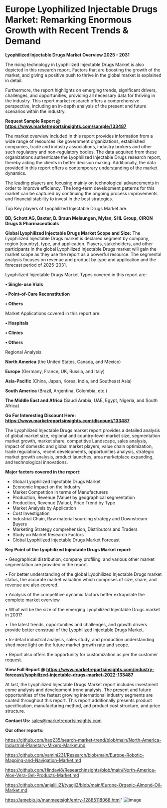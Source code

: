 # Europe Lyophilized Injectable Drugs Market: Remarking Enormous Growth with Recent Trends & Demand

<Strong> Lyophilized Injectable Drugs Market Overview 2025 - 2031</strong>

The rising technology in Lyophilized Injectable Drugs Market is also depicted in this research report. Factors that are boosting the growth of the market, and giving a positive push to thrive in the global market is explained in detail.

Furthermore, the report highlights on emerging trends, significant drivers, challenges, and opportunities, providing all necessary data for thriving in the industry. This report market research offers a comprehensive perspective, including an in-depth analysis of the present and future scenarios within the industry.

<strong>Request Sample Report @ <a href=https://www.marketreportsinsights.com/sample/133487>https://www.marketreportsinsights.com/sample/133487</a></strong>

The market overview included in this report provides information from a wide range of resources like government organizations, established companies, trade and industry associations, industry brokers and other such regulatory and non-regulatory bodies. The data acquired from these organizations authenticate the Lyophilized Injectable Drugs research report, thereby aiding the clients in better decision making. Additionally, the data provided in this report offers a contemporary understanding of the market dynamics.

The leading players are focusing mainly on technological advancements in order to improve efficiency. The long-term development patterns for this market can be captured by continuing the ongoing process improvements and financial stability to invest in the best strategies.

Top Key players of Lyophilized Injectable Drugs Market are:

<strong>BD, Schott AG, Baxter, B. Braun Melsungen, Mylan, SHL Group, CIRON Drugs & Pharmaceuticals</strong>

<strong><b>Global Lyophilized Injectable Drugs Market Scope and Size:</b></strong>
The Lyophilized Injectable Drugs market is declared segment by company, region (country), type, and application. Players, stakeholders, and other participants in the global Lyophilized Injectable Drugs market will gain the market scope as they use the report as a powerful resource. The segmental analysis focuses on revenue and product by type and application and the forecast period of 2025-2031.

Lyophilized Injectable Drugs Market Types covered in this report are:

<strong>• Single-use Vials

• Point-of-Care Reconstitution

• Others</strong>

Market Applications covered in this report are:

<strong>• Hospitals

• Clinics

• Others</strong> 

Regional Analysis

<strong>North America</strong> (the United States, Canada, and Mexico)

<strong>Europe</strong> (Germany, France, UK, Russia, and Italy)

<strong>Asia-Pacific</strong> (China, Japan, Korea, India, and Southeast Asia)

<strong>South America</strong> (Brazil, Argentina, Colombia, etc.)

<strong>The Middle East and Africa</strong> (Saudi Arabia, UAE, Egypt, Nigeria, and South Africa)

<strong>Go For Interesting Discount Here: <a href=https://www.marketreportsinsights.com/discount/133487>https://www.marketreportsinsights.com/discount/133487</a></strong>

The Lyophilized Injectable Drugs market report provides a detailed analysis of global market size, regional and country-level market size, segmentation market growth, market share, competitive Landscape, sales analysis, impact of domestic and global market players, value chain optimization, trade regulations, recent developments, opportunities analysis, strategic market growth analysis, product launches, area marketplace expanding, and technological innovations.

<strong><b>Major factors covered in the report:</b></strong>
<ul>
  <li>Global Lyophilized Injectable Drugs Market </li>
  <li>Economic Impact on the Industry</li>
  <li>Market Competition in terms of Manufacturers</li>
  <li>Production, Revenue (Value) by geographical segmentation</li>
  <li>Production, Revenue (Value), Price Trend by Type</li>
  <li>Market Analysis by Application</li>
  <li>Cost Investigation</li>
  <li>Industrial Chain, Raw material sourcing strategy and Downstream Buyers</li>
  <li>Marketing Strategy comprehension, Distributors and Traders</li>
  <li>Study on Market Research Factors</li>
  <li>Global Lyophilized Injectable Drugs Market Forecast</li>
</ul>

<strong><b>Key Point of the Lyophilized Injectable Drugs Market report:</b></strong>

• Geographical distribution, company profiling, and various other market segmentation are provided in the report.

• For better understanding of the global Lyophilized Injectable Drugs market status, the accurate market valuation which comprises of size, share, and revenue are also covered.

• Analysis of the competitive dynamic factors better extrapolate the complete market overview

• What will be the size of the emerging Lyophilized Injectable Drugs market in 2031?

• The latest trends, opportunities and challenges, and growth drivers provide better construal of the Lyophilized Injectable Drugs Market.

• In-detail industrial analysis, sales study, and production understanding shed more light on the future market growth rate and scope.

• Report also offers the opportunity for customization as per the customer request.

<strong><b>View Full Report @ <a href=https://www.marketreportsinsights.com/industry-forecast/lyophilized-injectable-drugs-market-2022-133487>https://www.marketreportsinsights.com/industry-forecast/lyophilized-injectable-drugs-market-2022-133487</a></b></strong>


At last, the Lyophilized Injectable Drugs Market report includes investment come analysis and development trend analysis. The present and future opportunities of the fastest growing international industry segments are coated throughout this report. This report additionally presents product specification, manufacturing method, and product cost structure, and price structure.

<strong>Contact Us:</strong>
sales@marketreportsinsights.com

<strong>Our other reports:</strong>

<a href=https://github.com/haq235/search-market-trend/blob/main/North-America-Industrial-Planetary-Mixers-Market.md>https://github.com/haq235/search-market-trend/blob/main/North-America-Industrial-Planetary-Mixers-Market.md</a>

<a href=https://github.com/yamini231/Research/blob/main/Europe-Robotic-Mapping-and-Navigation-Market.md>https://github.com/yamini231/Research/blob/main/Europe-Robotic-Mapping-and-Navigation-Market.md</a>

<a href=https://github.com/Hindavi8/Researchinsights/blob/main/North-America-Aloe-Vera-Gel-Products-Market.md>https://github.com/Hindavi8/Researchinsights/blob/main/North-America-Aloe-Vera-Gel-Products-Market.md</a>

<a href=https://github.com/anjaliiii21/tyagii2/blob/main/Europe-Organic-Almond-Oil-Market.md>https://github.com/anjaliiii21/tyagii2/blob/main/Europe-Organic-Almond-Oil-Market.md</a>

<a href=https://ameblo.jp/manmeetsigh/entry-12885118068.html>https://ameblo.jp/manmeetsigh/entry-12885118068.html</a>"
![image](https://github.com/user-attachments/assets/a66b8cce-6e70-4291-b9f3-87055b2ca823)
